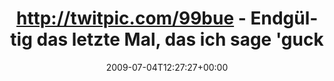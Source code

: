---
retweeted: false
source: <a href="http://twitter.com" rel="nofollow">Twitter Web Client</a>
entities:
  hashtags:
  - text: wg
    indices:
    - '84'
    - '87'
  - text: praha
    indices:
    - '88'
    - '94'
  symbols: []
  user_mentions:
  - name: Mike Besser
    screen_name: JgdKdoFhr
    indices:
    - '96'
    - '106'
    id_str: '34632827'
    id: '34632827'
  - name: susi sorglos
    screen_name: schnatterchen
    indices:
    - '107'
    - '121'
    id_str: '264988714'
    id: '264988714'
  urls: []
display_text_range:
- '0'
- '122'
favorite_count: '0'
id_str: '2468571926'
truncated: false
retweet_count: '0'
id: '2468571926'
created_at: Sat Jul 04 12:27:27 +0000 2009
favorited: false
full_text: 'http://twitpic.com/99bue - Endgültig das letzte Mal, das ich sage ''guckt
  mal blöd''. #wg #praha (@jgdkdofhr [@schnatterchen](https://twitter.com/schnatterchen))'
lang: de
tags:
- wg
- praha
- pesos/twitter
date: '2009-07-04T12:27:27+00:00'
src: https://twitter.com/bascht/status/2468571926
original_url: https://twitter.com/bascht/status/2468571926
type: twitter_tweet
text: 'http://twitpic.com/99bue - Endgültig das letzte Mal, das ich sage ''guckt mal
  blöd''. #wg #praha (@jgdkdofhr [@schnatterchen](https://twitter.com/schnatterchen))'
title: http://twitpic.com/99bue - Endgültig das letzte Mal, das ich sage 'guck

---